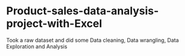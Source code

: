 # Product-sales-data-analysis-project-with-Excel
Took a raw dataset and did some Data cleaning, Data wrangling, Data Exploration and Analysis 
